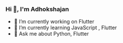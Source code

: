 ### Hi  👋, I'm Adhokshajan
- 🔭 I’m currently working on Flutter
- 🌱 I’m currently learning JavaScript , Flutter
- 💬 Ask me about Python, Flutter

  

